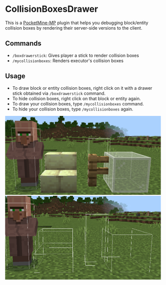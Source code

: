 # CollisionBoxesDrawer
This is a [PocketMine-MP](https://github.com/pmmp/PocketMine-MP) plugin that helps you debugging block/entity collision boxes by rendering their server-side versions to the client.

## Commands
* `/boxdrawerstick`: Gives player a stick to render collision boxes
* `/mycollisionboxes`: Renders executor's collision boxes

## Usage
* To draw block or entity collision boxes, right click on it with a drawer stick obtained via `/boxdrawerstick` command.
* To hide collision boxes, right click on that block or entity again.
* To draw your collision boxes, type `/mycollisionboxes` command.
* To hide your collision boxes, type `/mycollisionboxes` again.
<img src=".github/collisions1.png" alt = "">
<img src=".github/collisions2.png" alt = "">